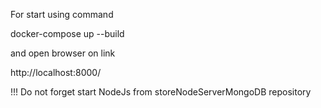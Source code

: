 For start using command 

docker-compose up --build

and open browser on link 

http://localhost:8000/


!!! Do not forget start NodeJs from storeNodeServerMongoDB repository
